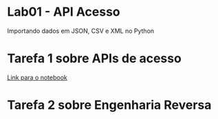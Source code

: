 # Lab01 - API Acesso

Importando dados em JSON, CSV e XML no Python

# Tarefa 1 sobre APIs de acesso

[Link para o notebook](./notebook/data-api-python.ipynb)

# Tarefa 2 sobre Engenharia Reversa

